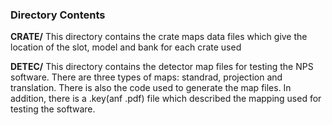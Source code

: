 ### Directory Contents

**CRATE/**  This directory contains the crate maps data files which
give the location of the slot, model and bank for each crate used

**DETEC/** This directory contains the detector map files for testing
the NPS software. There are three types of maps: standrad, projection and
translation. There is also the code used to generate the map files. In
addition, there is a .key(anf .pdf) file which described the mapping used
for testing the software. 
